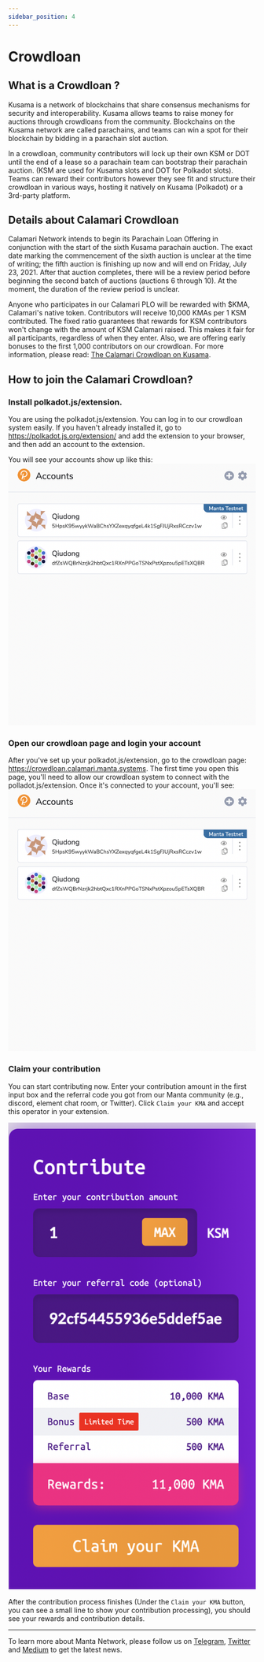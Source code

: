 ```yaml
---
sidebar_position: 4
---
```


# Crowdloan

## What is a Crowdloan ?

Kusama is a network of blockchains that share consensus mechanisms for security and interoperability. Kusama allows teams to raise money for auctions through crowdloans from the community. Blockchains on the Kusama network are called parachains, and teams can win a spot for their blockchain by bidding in a parachain slot auction.

In a crowdloan, community contributors will lock up their own KSM or DOT until the end of a lease so a parachain team can bootstrap their parachain auction. (KSM are used for Kusama slots and DOT for Polkadot slots). Teams can reward their contributors however they see fit and structure their crowdloan in various ways, hosting it natively on Kusama (Polkadot) or a 3rd-party platform.

## Details about Calamari Crowdloan

Calamari Network intends to begin its Parachain Loan Offering in conjunction with the start of the sixth Kusama parachain auction. The exact date marking the commencement of the sixth auction is unclear at the time of writing; the fifth auction is finishing up now and will end on Friday, July 23, 2021. After that auction completes, there will be a review period before beginning the second batch of auctions (auctions 6 through 10). At the moment, the duration of the review period is unclear.

Anyone who participates in our Calamari PLO will be rewarded with $KMA, Calamari's native token. Contributors will receive 10,000 KMAs per 1 KSM contributed. The fixed ratio guarantees that rewards for KSM contributors won't change with the amount of KSM Calamari raised. This makes it fair for all participants, regardless of when they enter. Also, we are offering early bonuses to the first 1,000 contributors on our crowdloan. For more information, please read: [The Calamari Crowdloan on Kusama](https://mantanetwork.medium.com/the-calamari-crowdloan-on-kusama-74a3cb2a2a4b).

## How to join the Calamari Crowdloan?

### **Install polkadot.js/extension.**

You are using the polkadot.js/extension. You can log in to our crowdloan system easily. If you haven't already installed it, go to https://polkadot.js.org/extension/ and add the extension to your browser, and then add an account to the extension.

You will see your accounts show up like this: ![PJS-EX](crowdloan.assets/PJS-EX.png)

### **Open our crowdloan page and login your account**

After you've set up your polkadot.js/extension, go to the crowdloan page: https://crowdloan.calamari.manta.systems. The first time you open this page, you'll need to allow our crowdloan system to connect with the polladot.js/extension. Once it's connected to your account, you'll see:
![PJS-EX](crowdloan.assets/PJS-EX.png)

### **Claim your contribution**

You can start contributing now. Enter your contribution amount in the first input box and the referral code you got from our Manta community (e.g., discord, element chat room, or Twitter). Click `Claim your KMA` and accept this operator in your extension.

![contribution](crowdloan.assets/contribution.png)

After the contribution process finishes (Under the `Claim your KMA` button, you can see a small line to show your contribution processing), you should see your rewards and contribution details.

---

To learn more about Manta Network, please follow us on [Telegram](https://t.me/mantanetwork), [Twitter](https://twitter.com/mantanetwork) and [Medium](https://mantanetwork.medium.com) to get the latest news.
